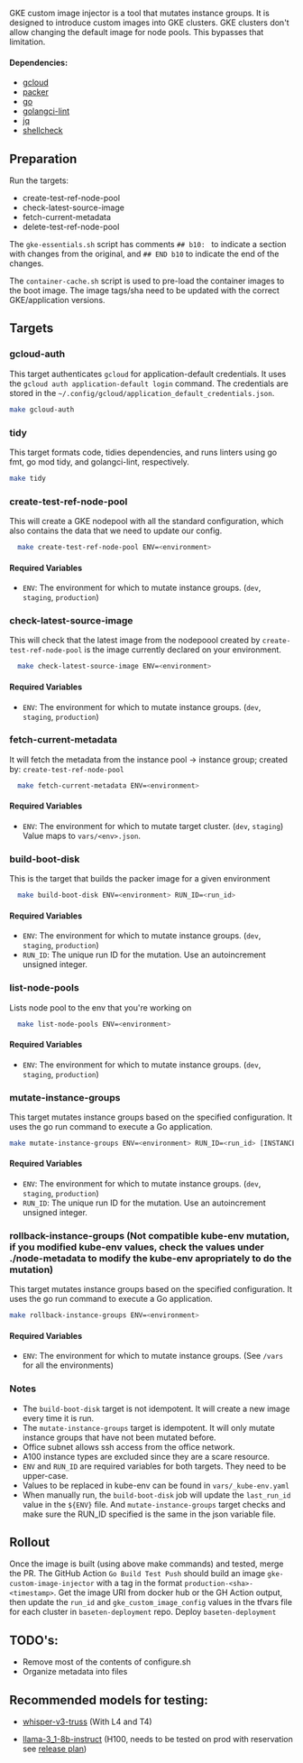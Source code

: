 GKE custom image injector is a tool that mutates instance groups. It is designed to introduce custom images into GKE clusters.
GKE clusters don't allow changing the default image for node pools. This bypasses that limitation.

#### Dependencies:
- [gcloud](https://cloud.google.com/sdk/gcloud)
- [packer](https://www.packer.io/)
- [go](https://golang.org/)
- [golangci-lint](https://golangci-lint.run/usage/install/#local-installation)
- [jq](https://stedolan.github.io/jq/)
- [shellcheck](https://github.com/koalaman/shellcheck.git)

## Preparation
Run the targets:
* create-test-ref-node-pool
* check-latest-source-image
* fetch-current-metadata
* delete-test-ref-node-pool

The `gke-essentials.sh` script has comments `## b10: ` to indicate a section with changes from the original, and `## END b10` to indicate the end of the changes.

The `container-cache.sh` script is used to pre-load the container images to the boot image. The image tags/sha need to be updated with the correct GKE/application versions.

## Targets

### gcloud-auth

This target authenticates `gcloud` for application-default credentials. It uses the `gcloud auth application-default login` command.
The credentials are stored in the `~/.config/gcloud/application_default_credentials.json`.

```bash
make gcloud-auth
```

### tidy

This target formats code, tidies dependencies, and runs linters using go fmt, go mod tidy, and golangci-lint, respectively.

```bash
make tidy
```

### create-test-ref-node-pool
This will create a GKE nodepool with all the standard configuration, which also contains the data that we need to update our config.
```bash
  make create-test-ref-node-pool ENV=<environment>
```
#### Required Variables
- `ENV`: The environment for which to mutate instance groups. (`dev`, `staging`, `production`)

### check-latest-source-image
This will check that the latest image from the nodepoool created by `create-test-ref-node-pool` is the image currently declared on your environment.
```bash
  make check-latest-source-image ENV=<environment>
```
#### Required Variables
- `ENV`: The environment for which to mutate instance groups. (`dev`, `staging`, `production`)

### fetch-current-metadata
It will fetch the metadata from the instance pool -> instance group; created by: `create-test-ref-node-pool` 
```bash
  make fetch-current-metadata ENV=<environment>
```
#### Required Variables
- `ENV`: The environment for which to mutate target cluster. (`dev`, `staging`) Value maps to `vars/<env>.json`.


### build-boot-disk
This is the target that builds the packer image for a given environment

```bash
  make build-boot-disk ENV=<environment> RUN_ID=<run_id>
```

#### Required Variables
- `ENV`: The environment for which to mutate instance groups. (`dev`, `staging`, `production`)
- `RUN_ID`: The unique run ID for the mutation. Use an autoincrement unsigned integer.


### list-node-pools
Lists node pool to the env that you're working on
```bash
  make list-node-pools ENV=<environment> 
```

#### Required Variables
- `ENV`: The environment for which to mutate instance groups. (`dev`, `staging`, `production`)

  
### mutate-instance-groups
This target mutates instance groups based on the specified configuration. It uses the go run command to execute a Go application.

```bash
make mutate-instance-groups ENV=<environment> RUN_ID=<run_id> [INSTANCE_GROUPS=<group1>,<group2>]
```

#### Required Variables
- `ENV`: The environment for which to mutate instance groups. (`dev`, `staging`, `production`)
- `RUN_ID`: The unique run ID for the mutation. Use an autoincrement unsigned integer.

### rollback-instance-groups (Not compatible kube-env mutation, if you modified kube-env values, check the values under ./node-metadata to modify the kube-env apropriately to do the mutation)
This target mutates instance groups based on the specified configuration. It uses the go run command to execute a Go application.

```bash
make rollback-instance-groups ENV=<environment>
```

#### Required Variables
- `ENV`: The environment for which to mutate instance groups. (See `/vars` for all the environments)

### Notes
- The `build-boot-disk` target is not idempotent. It will create a new image every time it is run.
- The `mutate-instance-groups` target is idempotent. It will only mutate instance groups that have not been mutated before.
- Office subnet allows ssh access from the office network. 
- A100 instance types are excluded since they are a scare resource. 
- `ENV` and `RUN_ID` are required variables for both targets. They need to be upper-case.
- Values to be replaced in kube-env can be found in `vars/_kube-env.yaml`
- When manually run, the `build-boot-disk` job will update the `last_run_id` value in the `${ENV}` file. And `mutate-instance-groups` target checks and make sure the RUN_ID specified is the same in the json variable file.

## Rollout
Once the image is built (using above make commands) and tested, merge the PR. The GitHub Action `Go Build Test Push` should build an image `gke-custom-image-injector` with a tag in the format `production-<sha>-<timestamp>`. Get the image URI from docker hub or the GH Action output, then update the `run_id` and `gke_custom_image_config` values in the tfvars file for each cluster in `baseten-deployment` repo. Deploy `baseten-deployment`


## TODO's:

* Remove most of the contents of configure.sh
* Organize metadata into files

## Recommended models for testing: 
* [whisper-v3-truss](https://github.com/basetenlabs/truss-examples/tree/main/whisper/whisper-v3-truss) (With L4 and T4)

* [llama-3_1-8b-instruct](https://github.com/basetenlabs/truss-examples/tree/main/llama/llama-3_1-8b-instruct) (H100, needs to be tested on prod with reservation see [release plan](https://www.notion.so/ml-infra/GKE-Image-Mutator-Rollout-15391d2472738046a590cff613572fdc))

